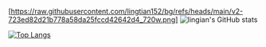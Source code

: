 [https://raw.githubusercontent.com/lingtian152/bg/refs/heads/main/v2-723ed82d21b778a58da25fccd42642d4_720w.png]
![lingian's GitHub stats](https://github-readme-stats.vercel.app/api?username=lingtian152&count_private=true)

[![Top Langs](https://github-readme-stats.vercel.app/api/top-langs/?username=lingtian152)](https://github.com/anuraghazra/github-readme-stats)
